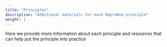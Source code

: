 ```yaml
---
title: "Principles"
description: "Additional materials for each ReproNim principle"
weight: 1
---
```


Here we provide more information about each principle and resources that can help put the principle into practice
